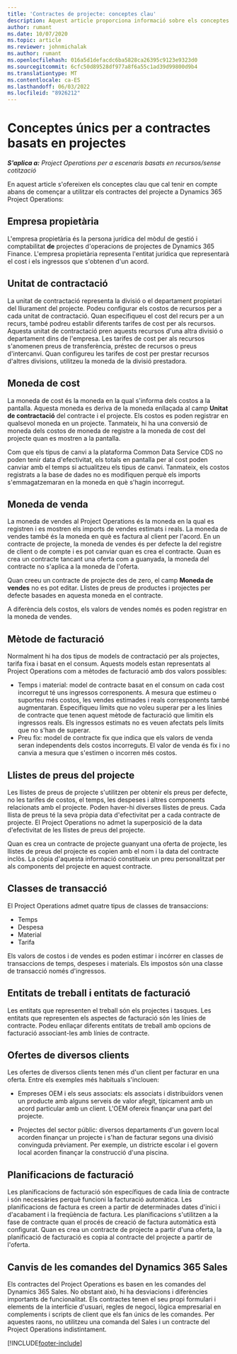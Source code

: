 ```yaml
---
title: 'Contractes de projecte: conceptes clau'
description: Aquest article proporciona informació sobre els conceptes clau dels contractes de projectes en operacions de projectes.
author: rumant
ms.date: 10/07/2020
ms.topic: article
ms.reviewer: johnmichalak
ms.author: rumant
ms.openlocfilehash: 016a5d1defacdc6ba5828ca26395c9123e9323d0
ms.sourcegitcommit: 6cfc50d89528df977a8f6a55c1ad39d99800d9b4
ms.translationtype: MT
ms.contentlocale: ca-ES
ms.lasthandoff: 06/03/2022
ms.locfileid: "8926212"
---
```

# <a name="concepts-unique-to-project-based-contracts"></a>Conceptes únics per a contractes basats en projectes

_**S'aplica a:** Project Operations per a escenaris basats en recursos/sense cotització_



En aquest article s'ofereixen els conceptes clau que cal tenir en compte abans de començar a utilitzar els contractes del projecte a Dynamics 365 Project Operations:

## <a name="owning-company"></a>Empresa propietària

L'empresa propietària és la persona jurídica del mòdul de gestió i comptabilitat **de** projectes d'operacions de projectes de Dynamics 365 Finance. L'empresa propietària representa l'entitat jurídica que representarà el cost i els ingressos que s'obtenen d'un acord.

## <a name="contracting-unit"></a>Unitat de contractació

La unitat de contractació representa la divisió o el departament propietari del lliurament del projecte. Podeu configurar els costos de recursos per a cada unitat de contractació. Quan especifiqueu el cost del recurs per a un recurs, també podreu establir diferents tarifes de cost per als recursos. Aquesta unitat de contractació pren aquests recursos d'una altra divisió o departament dins de l'empresa. Les tarifes de cost per als recursos s'anomenen preus de transferència, préstec de recursos o preus d'intercanvi. Quan configureu les tarifes de cost per prestar recursos d'altres divisions, utilitzeu la moneda de la divisió prestadora.

## <a name="cost-currency"></a>Moneda de cost

La moneda de cost és la moneda en la qual s'informa dels costos a la pantalla. Aquesta moneda es deriva de la moneda enllaçada al camp **Unitat de contractació** del contracte i el projecte. Els costos es poden registrar en qualsevol moneda en un projecte. Tanmateix, hi ha una conversió de moneda dels costos de moneda de registre a la moneda de cost del projecte quan es mostren a la pantalla.

Com que els tipus de canvi a la plataforma Common Data Service CDS no poden tenir data d'efectivitat, els totals en pantalla per al cost poden canviar amb el temps si actualitzeu els tipus de canvi. Tanmateix, els costos registrats a la base de dades no es modifiquen perquè els imports s'emmagatzemaran en la moneda en què s'hagin incorregut.

## <a name="sales-currency"></a>Moneda de venda

La moneda de vendes al Project Operations és la moneda en la qual es registren i es mostren els imports de vendes estimats i reals. La moneda de vendes també és la moneda en què es factura al client per l'acord. En un contracte de projecte, la moneda de vendes és per defecte la del registre de client o de compte i es pot canviar quan es crea el contracte. Quan es crea un contracte tancant una oferta com a guanyada, la moneda del contracte no s'aplica a la moneda de l'oferta.

Quan creeu un contracte de projecte des de zero, el camp **Moneda de vendes** no es pot editar. Llistes de preus de productes i projectes per defecte basades en aquesta moneda en el contracte.

A diferència dels costos, els valors de vendes només es poden registrar en la moneda de vendes.

## <a name="billing-method"></a>Mètode de facturació

Normalment hi ha dos tipus de models de contractació per als projectes, tarifa fixa i basat en el consum. Aquests models estan representats al Project Operations com a mètodes de facturació amb dos valors possibles:

- Temps i material: model de contracte basat en el consum on cada cost incorregut té uns ingressos corresponents. A mesura que estimeu o suporteu més costos, les vendes estimades i reals corresponents també augmentaran. Especifiqueu límits que no voleu superar per a les línies de contracte que tenen aquest mètode de facturació que limitin els ingressos reals. Els ingressos estimats no es veuen afectats pels límits que no s'han de superar.
- Preu fix: model de contracte fix que indica que els valors de venda seran independents dels costos incorreguts. El valor de venda és fix i no canvia a mesura que s'estimen o incorren més costos.

## <a name="project-price-lists"></a>Llistes de preus del projecte

Les llistes de preus de projecte s'utilitzen per obtenir els preus per defecte, no les tarifes de costos, el temps, les despeses i altres components relacionats amb el projecte. Poden haver-hi diverses llistes de preus. Cada llista de preus té la seva pròpia data d'efectivitat per a cada contracte de projecte. El Project Operations no admet la superposició de la data d'efectivitat de les llistes de preus del projecte.

Quan es crea un contracte de projecte guanyant una oferta de projecte, les llistes de preus del projecte es copien amb el nom i la data del contracte inclòs. La còpia d'aquesta informació constitueix un preu personalitzat per als components del projecte en aquest contracte.

## <a name="transaction-classes"></a>Classes de transacció

El Project Operations admet quatre tipus de classes de transaccions:

- Temps
- Despesa
- Material
- Tarifa

Els valors de costos i de vendes es poden estimar i incórrer en classes de transaccions de temps, despeses i materials. Els impostos són una classe de transacció només d'ingressos.

## <a name="work-entities-and-billing-entities"></a>Entitats de treball i entitats de facturació

Les entitats que representen el treball són els projectes i tasques. Les entitats que representen els aspectes de facturació són les línies de contracte. Podeu enllaçar diferents entitats de treball amb opcions de facturació associant-les amb línies de contracte.

## <a name="multi-customer-deals"></a>Ofertes de diversos clients

Les ofertes de diversos clients tenen més d'un client per facturar en una oferta. Entre els exemples més habituals s'inclouen:

- Empreses OEM i els seus associats: els associats i distribuïdors venen un producte amb alguns serveis de valor afegit, típicament amb un acord particular amb un client. L'OEM ofereix finançar una part del projecte. 

- Projectes del sector públic: diversos departaments d'un govern local acorden finançar un projecte i s'han de facturar segons una divisió convinguda prèviament. Per exemple, un districte escolar i el govern local acorden finançar la construcció d'una piscina.

## <a name="invoice-schedules"></a>Planificacions de facturació

Les planificacions de facturació són específiques de cada línia de contracte i són necessàries perquè funcioni la facturació automàtica. Les planificacions de factura es creen a partir de determinades dates d'inici i d'acabament i la freqüència de factura. Les planificacions s'utilitzen a la fase de contracte quan el procés de creació de factura automàtica està configurat. Quan es crea un contracte de projecte a partir d'una oferta, la planificació de facturació es copia al contracte del projecte a partir de l'oferta.

## <a name="changes-from-dynamics-365-sales-orders"></a>Canvis de les comandes del Dynamics 365 Sales

Els contractes del Project Operations es basen en les comandes del Dynamics 365 Sales. No obstant això, hi ha desviacions i diferències importants de funcionalitat. Els contractes tenen el seu propi formulari i elements de la interfície d'usuari, regles de negoci, lògica empresarial en complements i scripts de client que els fan únics de les comandes. Per aquestes raons, no utilitzeu una comanda del Sales i un contracte del Project Operations indistintament.


[!INCLUDE[footer-include](../includes/footer-banner.md)]
